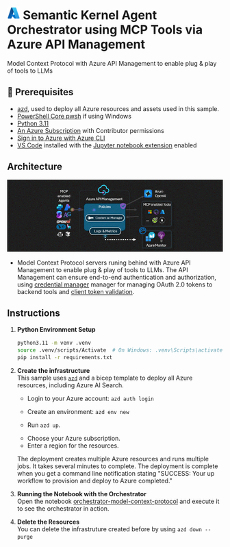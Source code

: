 # <img src="./utils/media/azure_logo.png" alt="Azure Foundry" style="width:30px;height:30px;"/> Semantic Kernel Agent Orchestrator using MCP Tools via Azure API Management

 Model Context Protocol with Azure API Management to enable plug & play of
 tools to LLMs

## 🔧 Prerequisites

+ [azd](https://learn.microsoft.com/azure/developer/azure-developer-cli/install-azd), used to deploy all Azure resources and assets used in this sample.
+ [PowerShell Core pwsh](https://github.com/PowerShell/powershell/releases) if using Windows
+ [Python 3.11](https://www.python.org/downloads/release/python-3110/)
+  [An Azure Subscription](https://azure.microsoft.com/free/) with Contributor permissions
+  [Sign in to Azure with Azure CLI](https://learn.microsoft.com/cli/azure/authenticate-azure-cli-interactively)
+  [VS Code](https://code.visualstudio.com/) installed with the [Jupyter notebook extension](https://marketplace.visualstudio.com/items?itemName=ms-toolsai.jupyter) enabled

## Architecture
![flow](utils/media/model-context-protocol.gif)

- Model Context Protocol servers runing behind with Azure API Management to enable plug & play of tools to LLMs. The API Management can ensure end-to-end authentication and authorization, using [credential manager](https://learn.microsoft.com/en-us/azure/api-management/credentials-overview) manager for managing OAuth 2.0 tokens to backend tools and [client token validation](https://learn.microsoft.com/en-us/azure/api-management/validate-jwt-policy). 

## Instructions

1. **Python Environment Setup** <br>
   ```bash
   python3.11 -m venv .venv
   source .venv/scripts/Activate  # On Windows: .venv\Scripts\activate
   pip install -r requirements.txt
   ```

2. **Create the infrastructure** <br>
This sample uses [`azd`](https://learn.microsoft.com/azure/developer/azure-developer-cli/) and a bicep template to deploy all Azure resources, including Azure AI Search. 

    - Login to your Azure account: `azd auth login`

    - Create an environment: `azd env new`

    - Run `azd up`.

    + Choose your Azure subscription.
    + Enter a region for the resources.

    The deployment creates multiple Azure resources and runs multiple jobs. It takes several minutes to complete. The deployment is complete when you get a command line notification stating "SUCCESS: Your up workflow to provision and deploy to Azure completed."

3. **Running the Notebook with the Orchestrator** <br>
Open the notebook [orchestrator-model-context-protocol](notebooks/) and execute it to see the orchestrator in action.

4. **Delete the Resources** <br>
You can delete the infrastruture created before by using `azd down --purge`
